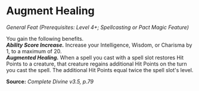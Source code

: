 # Augment Healing
*General Feat (Prerequisites: Level 4+; Spellcasting or Pact Magic Feature)*

You gain the following benefits.    
***Ability Score Increase.*** Increase your Intelligence, Wisdom, or Charisma by 1, to a maximum of 20.  
***Augmented Healing.*** When a spell you cast with a spell slot restores Hit Points to a creature, that creature regains additional Hit Points on the turn you cast the spell. The additional Hit Points equal twice the spell slot's level.



**Source:** *Complete Divine v3.5, p.79*